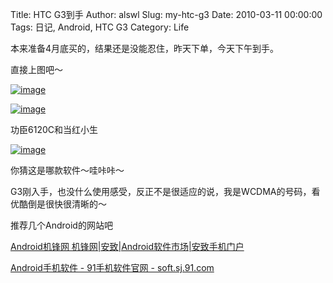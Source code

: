 Title: HTC G3到手
Author: alswl
Slug: my-htc-g3
Date: 2010-03-11 00:00:00
Tags: 日记, Android, HTC G3
Category: Life

本来准备4月底买的，结果还是没能忍住，昨天下单，今天下午到手。

直接上图吧～

[![image](https://ohsolnxaa.qnssl.com/2010/03/20100311(001).jpg)](https://ohsolnxaa.qnssl.com/upload_dropbox/201003/20100311(001).jpg)

[![image](https://ohsolnxaa.qnssl.com/upload_dropbox/201003/11032010236.jpg)](https://ohsolnxaa.qnssl.com/upload_dropbox/201003/11032010236.jpg)

功臣6120C和当红小生

[![image](https://ohsolnxaa.qnssl.com/upload_dropbox/201003/20100311.jpg)](https://ohsolnxaa.qnssl.com/upload_dropbox/201003/20100311.jpg)

你猜这是哪款软件～哇咔咔～

G3刚入手，也没什么使用感受，反正不是很适应的说，我是WCDMA的号码，看优酷倒是很快很清晰的～

推荐几个Android的网站吧

[Android机锋网 机锋网|安致|Android软件市场|安致手机门户](http://www.androidin.net/bbs/index.php)

[Android手机软件 - 91手机软件官网 - soft.sj.91.com](http://soft.sj.91.com/android/)

